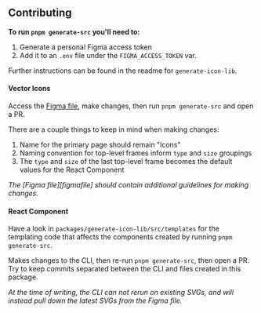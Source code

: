 ## Contributing

**To run `pnpm generate-src` you'll need to:**

1. Generate a personal Figma access token
2. Add it to an `.env` file under the `FIGMA_ACCESS_TOKEN` var.

Further instructions can be found in the readme for `generate-icon-lib`.

#### Vector Icons

Access the [Figma file](https://www.figma.com/file/fxRLy35tq3pm2zNy5lAFfL/), make changes, then run `pnpm generate-src` and open a PR.

There are a couple things to keep in mind when making changes:

1. Name for the primary page should remain "Icons"
2. Naming convention for top-level frames inform `type` and `size` groupings
3. The `type` and `size` of the last top-level frame becomes the default values for the React Component

_The [Figma file][figmafile] should contain additional guidelines for making changes._

#### React Component

Have a look in `packages/generate-icon-lib/src/templates` for the templating code that affects the components created by running `pnpm generate-src`.

Makes changes to the CLI, then re-run `pnpm generate-src`, then open a PR. Try to keep commits separated between the CLI and files created in this package.

_At the time of writing, the CLI can not rerun on existing SVGs, and will instead pull down the latest SVGs from the Figma file._
